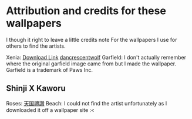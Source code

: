 # Attribution and credits for these wallpapers

I though it right to leave a little credits note For the wallpapers I use for others to find the artists.

Xenia: [Download Link](https://ko-fi.com/s/fbdb5de265) [dancrescentwolf](https://www.patreon.com/dancrescentwolf)
Garfield: I don't actually remember where the original garfield image came from but I made the wallpaper. Garfield is a trademark of Paws Inc.

## Shinji X Kaworu

Roses: [天国禮讚](https://www.pixiv.net/en/users/18263062)
Beach: I could not find the artist unfortunately as I downloaded it off a wallpaper site :<

